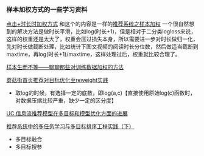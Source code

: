 ### 样本加权方式的一些学习资料

[点击+时长时加权方式](https://zhuanlan.zhihu.com/p/281434497) 和这个的内容是一样的[推荐系统之样本加权](https://mp.weixin.qq.com/s/lLYuqlL2ExSNwCetRo_deA)
一个很自然想到的解决方法是做时长平滑，比如log(时长+1)，但是相对于二分类logloss来说，这样的权重还是太大了，权重会压过损失本身，所以需要进一步对时长做归一化，先对时长做截断处理，比如统计下图文视频的阅读时长分位数，然后做适当截断到maxtime，再log(时长+1)/maxtime，这样处理过后，权重就比较合理了。

[样本生而不等——聊聊那些对训练数据加权的方法](https://zhuanlan.zhihu.com/p/53545036)

[蘑菇街首页推荐对目标优化至reweight实践](https://zhuanlan.zhihu.com/p/271858727)
- 取log的时候，有选择一定的底数，即log(a,c)【直接使用原始log(c)函数时，对数据压缩比较严重，缺少一定的区分度】

[UC 信息流推荐模型在多目标和模型优化方面的进展](https://blog.51cto.com/u_15060460/2676817)

[推荐系统中的多任务学习与多目标排序工程实践（下） ](https://zhuanlan.zhihu.com/p/441117034)
- 多目标融合
- 多目标搜参


